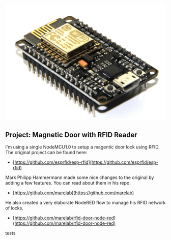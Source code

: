 ![NodeMCU1.0](../../images/nodemcu1.png)

## **Project: Magnetic Door with RFID Reader**

I'm using a single NodeMCU1.0 to setup a magentic door lock using RFID.  The original project can be found here:

* [https://github.com/esprfid/esp-rfid](https://github.com/esprfid/esp-rfid)

Mark Philipp Hammermann made some nice changes to the original by adding a few features.  You can read about them in his repo.

* [https://github.com/marelab](https://github.com/marelab)

He also created a very elaborate NodeRED flow to manage his RFID network of locks.

* [https://github.com/marelab/rfid-door-node-red](https://github.com/marelab/rfid-door-node-red)

tests